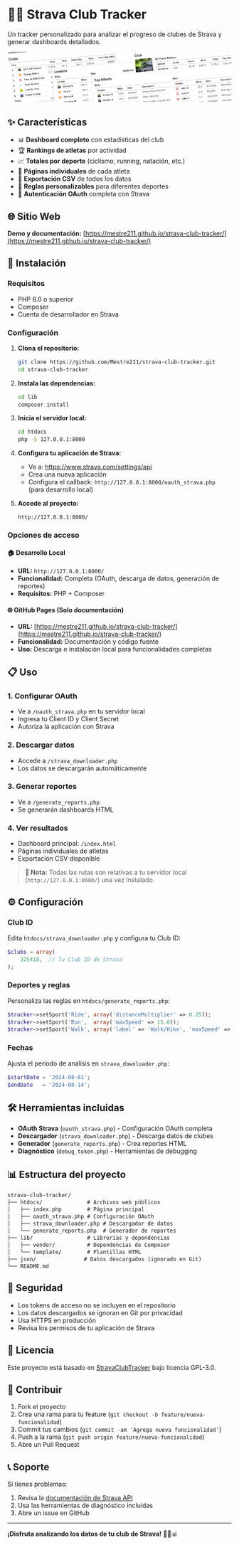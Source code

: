 # 🚴‍♂️ Strava Club Tracker

Un tracker personalizado para analizar el progreso de clubes de Strava y generar dashboards detallados.

![Strava Club Tracker](banner.png)

## ✨ Características

- 📊 **Dashboard completo** con estadísticas del club
- 🏆 **Rankings de atletas** por actividad
- 📈 **Totales por deporte** (ciclismo, running, natación, etc.)
- 👥 **Páginas individuales** de cada atleta
- 📄 **Exportación CSV** de todos los datos
- 🔧 **Reglas personalizables** para diferentes deportes
- 🔐 **Autenticación OAuth** completa con Strava

## 🌐 Sitio Web

**Demo y documentación:** [https://mestre211.github.io/strava-club-tracker/](https://mestre211.github.io/strava-club-tracker/)

## 🚀 Instalación

### Requisitos
- PHP 8.0 o superior
- Composer
- Cuenta de desarrollador en Strava

### Configuración

1. **Clona el repositorio:**
   ```bash
   git clone https://github.com/Mestre211/strava-club-tracker.git
   cd strava-club-tracker
   ```

2. **Instala las dependencias:**
   ```bash
   cd lib
   composer install
   ```

3. **Inicia el servidor local:**
   ```bash
   cd htdocs
   php -S 127.0.0.1:8000
   ```

4. **Configura tu aplicación de Strava:**
   - Ve a: https://www.strava.com/settings/api
   - Crea una nueva aplicación
   - Configura el callback: `http://127.0.0.1:8000/oauth_strava.php` (para desarrollo local)

5. **Accede al proyecto:**
   ```
   http://127.0.0.1:8000/
   ```

### Opciones de acceso

#### 🏠 Desarrollo Local
- **URL:** `http://127.0.0.1:8000/`
- **Funcionalidad:** Completa (OAuth, descarga de datos, generación de reportes)
- **Requisitos:** PHP + Composer

#### 🌐 GitHub Pages (Solo documentación)
- **URL:** [https://mestre211.github.io/strava-club-tracker/](https://mestre211.github.io/strava-club-tracker/)
- **Funcionalidad:** Documentación y código fuente
- **Uso:** Descarga e instalación local para funcionalidades completas

## 📋 Uso

### 1. Configurar OAuth
- Ve a `/oauth_strava.php` en tu servidor local
- Ingresa tu Client ID y Client Secret
- Autoriza la aplicación con Strava

### 2. Descargar datos
- Accede a `/strava_downloader.php`
- Los datos se descargarán automáticamente

### 3. Generar reportes
- Ve a `/generate_reports.php`
- Se generarán dashboards HTML

### 4. Ver resultados
- Dashboard principal: `/index.html`
- Páginas individuales de atletas
- Exportación CSV disponible

> **📍 Nota:** Todas las rutas son relativas a tu servidor local (`http://127.0.0.1:8000/`) una vez instalado.

## ⚙️ Configuración

### Club ID
Edita `htdocs/strava_downloader.php` y configura tu Club ID:
```php
$clubs = array(
    325418,  // Tu Club ID de Strava
);
```

### Deportes y reglas
Personaliza las reglas en `htdocs/generate_reports.php`:
```php
$tracker->setSport('Ride', array('distanceMultiplier' => 0.25));
$tracker->setSport('Run',  array('maxSpeed' => 15.0));
$tracker->setSport('Walk', array('label' => 'Walk/Hike', 'maxSpeed' => 8.0));
```

### Fechas
Ajusta el período de análisis en `strava_downloader.php`:
```php
$startDate = '2024-08-01';
$endDate   = '2024-08-14';
```

## 🛠️ Herramientas incluidas

- **OAuth Strava** (`oauth_strava.php`) - Configuración OAuth completa
- **Descargador** (`strava_downloader.php`) - Descarga datos de clubes
- **Generador** (`generate_reports.php`) - Crea reportes HTML
- **Diagnóstico** (`debug_token.php`) - Herramientas de debugging

## 📊 Estructura del proyecto

```
strava-club-tracker/
├── htdocs/              # Archivos web públicos
│   ├── index.php        # Página principal
│   ├── oauth_strava.php # Configuración OAuth
│   ├── strava_downloader.php # Descargador de datos
│   └── generate_reports.php  # Generador de reportes
├── lib/                 # Librerías y dependencias
│   ├── vendor/          # Dependencias de Composer
│   └── template/        # Plantillas HTML
├── json/               # Datos descargados (ignorado en Git)
└── README.md
```

## 🔐 Seguridad

- Los tokens de acceso no se incluyen en el repositorio
- Los datos descargados se ignoran en Git por privacidad
- Usa HTTPS en producción
- Revisa los permisos de tu aplicación de Strava

## 📝 Licencia

Este proyecto está basado en [StravaClubTracker](https://github.com/picasticks/StravaClubTracker) bajo licencia GPL-3.0.

## 🤝 Contribuir

1. Fork el proyecto
2. Crea una rama para tu feature (`git checkout -b feature/nueva-funcionalidad`)
3. Commit tus cambios (`git commit -am 'Agrega nueva funcionalidad'`)
4. Push a la rama (`git push origin feature/nueva-funcionalidad`)
5. Abre un Pull Request

## 📞 Soporte

Si tienes problemas:
1. Revisa la [documentación de Strava API](https://developers.strava.com/docs/)
2. Usa las herramientas de diagnóstico incluidas
3. Abre un issue en GitHub

---

**¡Disfruta analizando los datos de tu club de Strava!** 🚴‍♂️📊
